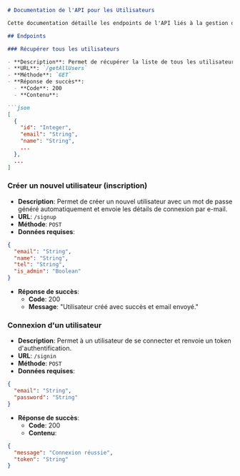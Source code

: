 ```markdown
# Documentation de l'API pour les Utilisateurs

Cette documentation détaille les endpoints de l'API liés à la gestion des utilisateurs dans l'application.

## Endpoints

### Récupérer tous les utilisateurs

- **Description**: Permet de récupérer la liste de tous les utilisateurs enregistrés.
- **URL**: `/getAllUsers`
- **Méthode**: `GET`
- **Réponse de succès**:
  - **Code**: 200
  - **Contenu**:

```json
[
  {
    "id": "Integer",
    "email": "String",
    "name": "String",
    ...
  },
  ...
]
```

### Créer un nouvel utilisateur (inscription)

- **Description**: Permet de créer un nouvel utilisateur avec un mot de passe généré automatiquement et envoie les détails de connexion par e-mail.
- **URL**: `/signup`
- **Méthode**: `POST`
- **Données requises**:

```json
{
  "email": "String",
  "name": "String",
  "tel": "String",
  "is_admin": "Boolean"
}
```

- **Réponse de succès**:
  - **Code**: 200
  - **Message**: "Utilisateur créé avec succès et email envoyé."

### Connexion d'un utilisateur

- **Description**: Permet à un utilisateur de se connecter et renvoie un token d'authentification.
- **URL**: `/signin`
- **Méthode**: `POST`
- **Données requises**:

```json
{
  "email": "String",
  "password": "String"
}
```

- **Réponse de succès**:
  - **Code**: 200
  - **Contenu**:

```json
{
  "message": "Connexion réussie",
  "token": "String"
}
```